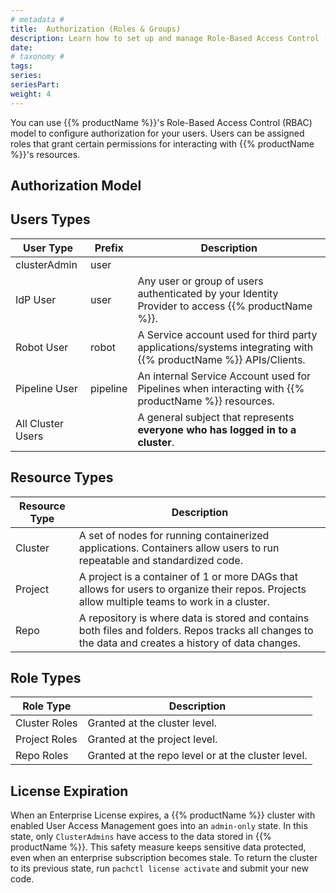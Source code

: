 ```yaml
---
# metadata # 
title:  Authorization (Roles & Groups)
description: Learn how to set up and manage Role-Based Access Control (RBAC).
date: 
# taxonomy #
tags: 
series:
seriesPart:
weight: 4
---
```


You can use {{% productName %}}'s Role-Based Access Control (RBAC) model to configure authorization for your users. Users can be assigned roles that grant certain permissions for interacting with {{% productName %}}'s resources. 

## Authorization Model

## Users Types 

|User Type| Prefix | Description|
|-|-|-|
|clusterAdmin|user| |
|IdP User|user| Any user or group of users authenticated by your Identity Provider to access {{% productName %}}.|
|Robot User|robot|A Service account used for third party applications/systems integrating with {{% productName %}} APIs/Clients.|
|Pipeline User|pipeline|An internal Service Account used for Pipelines when interacting with {{% productName %}} resources.|
|All Cluster Users||A general subject that represents **everyone who has logged in to a cluster**.|

## Resource Types

|Resource Type| Description|
|-|-|
|Cluster| A set of nodes for running containerized applications. Containers allow users to run repeatable and standardized code. |
|Project| A project is a container of 1 or more DAGs that allows for users to organize their repos. Projects allow multiple teams to work in a cluster.|
|Repo| A repository is where data is stored and contains both files and folders. Repos tracks all changes to the data and creates a history of data changes.|

## Role Types 

|Role Type| Description|
|-|-|
|Cluster Roles| Granted at the cluster level.|
|Project Roles| Granted at the project level.|
|Repo Roles|  Granted at the repo level or at the cluster level.|


## License Expiration 
When an Enterprise License expires, a
{{% productName %}} cluster with enabled User Access Management goes into an
`admin-only` state. In this state, only `ClusterAdmins` have
access to the data stored in {{% productName %}}. This safety measure keeps sensitive data protected, even when an enterprise subscription becomes stale. To return the cluster to its previous state, run `pachctl license activate` and submit your new code.